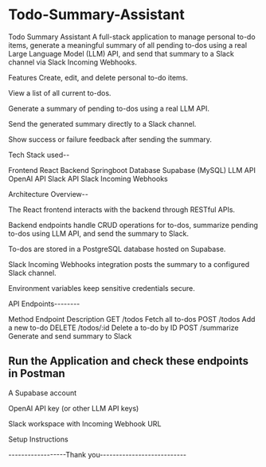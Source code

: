 # Todo-Summary-Assistant
Todo Summary Assistant
A full-stack application to manage personal to-do items, generate a meaningful summary of all pending to-dos using a real Large Language Model (LLM) API, and send that summary to a Slack channel via Slack Incoming Webhooks.

Features
Create, edit, and delete personal to-do items.

View a list of all current to-dos.

Generate a summary of pending to-dos using a real LLM API.

Send the generated summary directly to a Slack channel.

Show success or failure feedback after sending the summary.

Tech Stack used--

Frontend	React
Backend	Springboot 
Database	Supabase (MySQL)
LLM API	OpenAI API 
Slack API	Slack Incoming Webhooks

Architecture Overview--

The React frontend interacts with the backend through RESTful APIs.

Backend endpoints handle CRUD operations for to-dos, summarize pending to-dos using LLM API, and send the summary to Slack.

To-dos are stored in a PostgreSQL database hosted on Supabase.

Slack Incoming Webhooks integration posts the summary to a configured Slack channel.

Environment variables keep sensitive credentials secure.

API Endpoints--------

Method	Endpoint	Description
GET	/todos	Fetch all to-dos
POST	/todos	Add a new to-do
DELETE	/todos/:id	Delete a to-do by ID
POST	/summarize	Generate and send summary to Slack


Run the Application and check these endpoints in Postman
---------------------------------------------------

A Supabase account 

OpenAI API key (or other LLM API keys)

Slack workspace with Incoming Webhook URL

Setup Instructions

------------------Thank you---------------------------




